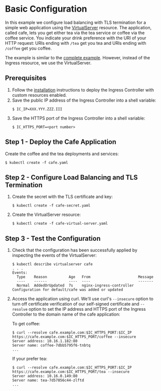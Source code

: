 # Basic Configuration

In this example we configure load balancing with TLS termination for a simple web application using the [VirtualServer](../../docs/virtualserver-and-virtualserverroute.md) resource. The application, called cafe, lets you get either tea via the tea service or coffee via the coffee service. You indicate your drink preference with the URI of your HTTP request: URIs ending with `/tea` get you tea and URIs ending with `/coffee` get you coffee. 

The example is similar to the [complete example](../../examples/complete-example/README.md). However, instead of the Ingress resource, we use the VirtualServer.

## Prerequisites  

1. Follow the [installation](../../docs/installation.md) instructions to deploy the Ingress Controller with custom resources enabled.
1. Save the public IP address of the Ingress Controller into a shell variable:
    ```
    $ IC_IP=XXX.YYY.ZZZ.III
    ```
1. Save the HTTPS port of the Ingress Controller into a shell variable:
    ```
    $ IC_HTTPS_PORT=<port number>
    ```

## Step 1 - Deploy the Cafe Application

Create the coffee and the tea deployments and services:
```
$ kubectl create -f cafe.yaml
```

## Step 2 - Configure Load Balancing and TLS Termination

1. Create the secret with the TLS certificate and key:
    ```
    $ kubectl create -f cafe-secret.yaml
    ```

2. Create the VirtualServer resource:
    ```
    $ kubectl create -f cafe-virtual-server.yaml
    ```

## Step 3 - Test the Configuration

1. Check that the configuration has been successfully applied by inspecting the events of the VirtualServer:
    ```
    $ kubectl describe virtualserver cafe
    . . .
    Events:
      Type    Reason          Age   From                      Message
      ----    ------          ----  ----                      -------
      Normal  AddedOrUpdated  7s    nginx-ingress-controller  Configuration for default/cafe was added or updated
    ```
1. Access the application using curl. We'll use curl's `--insecure` option to turn off certificate verification of our self-signed certificate and `--resolve` option to set the IP address and HTTPS port of the Ingress Controller to the domain name of the cafe application:
    
    To get coffee:
    ```
    $ curl --resolve cafe.example.com:$IC_HTTPS_PORT:$IC_IP https://cafe.example.com:$IC_HTTPS_PORT/coffee --insecure
    Server address: 10.16.1.182:80
    Server name: coffee-7dbb5795f6-tnbtq
    ...
    ```
    If your prefer tea:
    ```
    $ curl --resolve cafe.example.com:$IC_HTTPS_PORT:$IC_IP https://cafe.example.com:$IC_HTTPS_PORT/tea --insecure
    Server address: 10.16.0.149:80
    Server name: tea-7d57856c44-zlftd
    ...